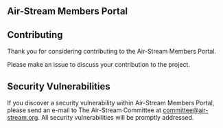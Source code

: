 ## Air-Stream Members Portal

## Contributing

Thank you for considering contributing to the Air-Stream Members Portal.

Please make an issue to discuss your contribution to the project. 

## Security Vulnerabilities

If you discover a security vulnerability within Air-Stream Members Portal, please send an e-mail to The Air-Stream Committee at committee@air-stream.org. All security vulnerabilities will be promptly addressed.